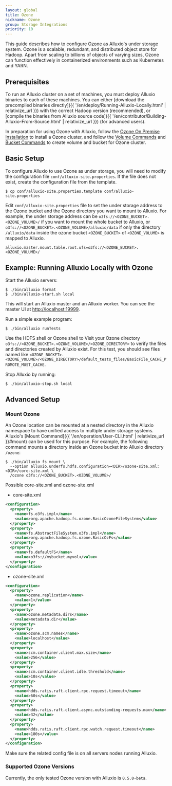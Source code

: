 ```yaml
---
layout: global
title: Ozone
nickname: Ozone
group: Storage Integrations
priority: 10
---
```



This guide describes how to configure [Ozone](https://hadoop.apache.org/ozone) as Alluxio's under storage system. 
Ozone is a scalable, redundant, and distributed object store for Hadoop. Apart from scaling to billions of objects of varying sizes, 
Ozone can function effectively in containerized environments such as Kubernetes and YARN.

## Prerequisites

To run an Alluxio cluster on a set of machines, you must deploy Alluxio binaries to each of these
machines. You can either [download the precompiled binaries directly]({{ '/en/deploy/Running-Alluxio-Locally.html' | relativize_url }})
with the correct Hadoop version (recommended), or 
[compile the binaries from Alluxio source code]({{ '/en/contributor/Building-Alluxio-From-Source.html' | relativize_url }}) (for advanced users).

In preparation for using Ozone with Alluxio, follow the [Ozone On Premise Installation](https://hadoop.apache.org/ozone/docs/0.5.0-beta/start/onprem.html)
to install a Ozone cluster, and follow the [Volume Commands](https://hadoop.apache.org/ozone/docs/0.5.0-beta/shell/volumecommands.html) and 
[Bucket Commands](https://hadoop.apache.org/ozone/docs/0.5.0-beta/shell/bucketcommands.html) to create volume and bucket for Ozone cluster.

## Basic Setup

To configure Alluxio to use Ozone as under storage, you will need to modify the configuration file 
`conf/alluxio-site.properties`. If the file does not exist, create the configuration file from the template.

```
$ cp conf/alluxio-site.properties.template conf/alluxio-site.properties
```

Edit `conf/alluxio-site.properties` file to set the under storage address to the Ozone bucket and 
the Ozone directory you want to mount to Alluxio. For example, the under storage address can be `o3fs://<OZONE_BUCKET>.<OZONE_VOLUME>/` if
you want to mount the whole bucket to Alluxio, or `o3fs://<OZONE_BUCKET>.<OZONE_VOLUME>/alluxio/data` if only the directory `/alluxio/data`
inside the ozone bucket `<OZONE_BUCKET>` of `<OZONE_VOLUME>` is mapped to Alluxio.

```
alluxio.master.mount.table.root.ufs=o3fs://<OZONE_BUCKET>.<OZONE_VOLUME>/
``` 

## Example: Running Alluxio Locally with Ozone

Start the Alluxio servers:

```console
$ ./bin/alluxio format
$ ./bin/alluxio-start.sh local
```

This will start an Alluxio master and an Alluxio worker. You can see the master UI at
[http://localhost:19999](http://localhost:19999).

Run a simple example program:

```console
$ ./bin/alluxio runTests
```

Use the HDFS shell or Ozone shell to Visit your Ozone directory `o3fs://<OZONE_BUCKET>.<OZONE_VOLUME>/<OZONE_DIRECTORY>`
to verify the files and directories created by Alluxio exist. For this test, you should see files named like
`<OZONE_BUCKET>.<OZONE_VOLUME>/<OZONE_DIRECTORY>/default_tests_files/BasicFile_CACHE_PROMOTE_MUST_CACHE`.

Stop Alluxio by running:

```console
$ ./bin/alluxio-stop.sh local
```

## Advanced Setup

### Mount Ozone 

An Ozone location can be mounted at a nested directory in the Alluxio namespace to have unified
access to multiple under storage systems. Alluxio's
[Mount Command]({{ '/en/operation/User-CLI.html' | relativize_url }}#mount) can be used for this purpose.
For example, the following command mounts a directory inside an Ozone bucket into Alluxio directory
`/ozone`:

```console
$ ./bin/alluxio fs mount \
  --option alluxio.underfs.hdfs.configuration=<DIR>/ozone-site.xml:<DIR>/core-site.xml \
  /ozone o3fs://<OZONE_BUCKET>.<OZONE_VOLUME>/
```

Possible core-site.xml and ozone-site.xml
- core-site.xml

```xml
<configuration>
  <property>
    <name>fs.o3fs.impl</name>
    <value>org.apache.hadoop.fs.ozone.BasicOzoneFileSystem</value>
  </property>
  <property>
    <name>fs.AbstractFileSystem.o3fs.impl</name>
    <value>org.apache.hadoop.fs.ozone.BasicOzFs</value>
  </property>
  <property>
    <name>fs.defaultFS</name>
    <value>o3fs://mybucket.myvol</value>
  </property>
</configuration>
```

- ozone-site.xml

```xml
<configuration>
  <property>
    <name>ozone.replication</name>
    <value>1</value>
  </property>
  <property>
    <name>ozone.metadata.dirs</name>
    <value>metadata.dir</value>
  </property>
  <property>
    <name>ozone.scm.names</name>
    <value>localhost</value>
  </property>
  <property>
    <name>scm.container.client.max.size</name>
    <value>256</value>
  </property>
  <property>
    <name>scm.container.client.idle.threshold</name>
    <value>10s</value>
  </property>
  <property>
    <name>hdds.ratis.raft.client.rpc.request.timeout</name>
    <value>60s</value>
  </property>
  <property>
    <name>hdds.ratis.raft.client.async.outstanding-requests.max</name>
    <value>32</value>
  </property>
  <property>
    <name>hdds.ratis.raft.client.rpc.watch.request.timeout</name>
    <value>180s</value>
  </property>
</configuration>
```

Make sure the related config file is on all servers nodes running Alluxio.

### Supported Ozone Versions

Currently, the only tested Ozone version with Alluxio is `0.5.0-beta`.
